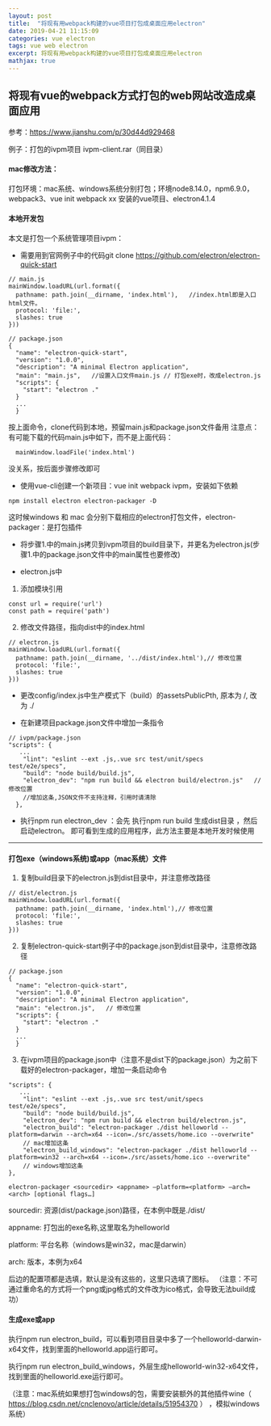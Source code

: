 ```yaml
---
layout: post
title:  "将现有用webpack构建的vue项目打包成桌面应用electron"
date: 2019-04-21 11:15:09
categories: vue electron
tags: vue web electron
excerpt: 将现有用webpack构建的vue项目打包成桌面应用electron
mathjax: true
---
```


## 将现有vue的webpack方式打包的web网站改造成桌面应用
参考：https://www.jianshu.com/p/30d44d929468

例子：打包的ivpm项目 ivpm-client.rar（同目录）

#### mac修改方法：
打包环境：mac系统、windows系统分别打包；环境node8.14.0，npm6.9.0，webpack3、vue init webpack xx 安装的vue项目、electron4.1.4

#### 本地开发包
本文是打包一个系统管理项目ivpm：

- 需要用到官网例子中的代码git clone https://github.com/electron/electron-quick-start
```
// main.js
mainWindow.loadURL(url.format({
  pathname: path.join(__dirname, 'index.html'),   //index.html即是入口html文件。
  protocol: 'file:',
  slashes: true
}))
```
```
// package.json
{
  "name": "electron-quick-start",
  "version": "1.0.0",
  "description": "A minimal Electron application",
  "main": "main.js",   //设置入口文件main.js // 打包exe时，改成electron.js
  "scripts": {
    "start": "electron ."
  }
  ...
  }
```

按上面命令，clone代码到本地，预留main.js和package.json文件备用
注意点：有可能下载的代码main.js中如下，而不是上面代码：
```
  mainWindow.loadFile('index.html')
```
没关系，按后面步骤修改即可

- 使用vue-cli创建一个新项目：vue init webpack ivpm，安装如下依赖
```
npm install electron electron-packager -D
```
这时候windows 和 mac 会分别下载相应的electron打包文件，electron-packager：是打包插件

- 将步骤1.中的main.js拷贝到ivpm项目的build目录下，并更名为electron.js(步骤1.中的package.json文件中的main属性也要修改)

- electron.js中

1. 添加模块引用

```
const url = require('url')
const path = require('path')
```

2. 修改文件路径，指向dist中的index.html


```
// electron.js
mainWindow.loadURL(url.format({
  pathname: path.join(__dirname, '../dist/index.html'),// 修改位置
  protocol: 'file:',
  slashes: true
}))
```
- 更改config/index.js中生产模式下（build）的assetsPublicPth, 原本为 /, 改为 ./

- 在新建项目package.json文件中增加一条指令
```
// ivpm/package.json
"scripts": {
   ...
    "lint": "eslint --ext .js,.vue src test/unit/specs test/e2e/specs",
    "build": "node build/build.js",
    "electron_dev": "npm run build && electron build/electron.js"   // 修改位置
    //增加这条,JSON文件不支持注释，引用时请清除
  },
```
- 执行npm run electron_dev ：会先 执行npm run build 生成dist目录 ，然后启动electron。
即可看到生成的应用程序，此方法主要是本地开发时候使用

--------------------------------------------------------------------------------
#### 打包exe（windows系统)或app（mac系统）文件

1. 复制build目录下的electron.js到dist目录中，并注意修改路径
```
// dist/electron.js
mainWindow.loadURL(url.format({
  pathname: path.join(__dirname, 'index.html'),// 修改位置
  protocol: 'file:',
  slashes: true
}))
```
2. 复制electron-quick-start例子中的package.json到dist目录中，注意修改路径
```
// package.json
{
  "name": "electron-quick-start",
  "version": "1.0.0",
  "description": "A minimal Electron application",
  "main": "electron.js",   // 修改位置
  "scripts": {
    "start": "electron ."
  }
  ...
  }
```
3. 在ivpm项目的package.json中（注意不是dist下的package.json）为之前下载好的electron-packager，增加一条启动命令
```
"scripts": {
   ...
    "lint": "eslint --ext .js,.vue src test/unit/specs test/e2e/specs",
    "build": "node build/build.js",
    "electron_dev": "npm run build && electron build/electron.js",
    "electron_build": "electron-packager ./dist helloworld --platform=darwin --arch=x64 --icon=./src/assets/home.ico --overwrite"   
    // mac增加这条
    "electron_build_windows": "electron-packager ./dist helloworld --platform=win32 --arch=x64 --icon=./src/assets/home.ico --overwrite"   
    // windows增加这条
},
```
```
electron-packager <sourcedir> <appname> –platform=<platform> –arch=<arch> [optional flags…]
```
sourcedir: 资源(dist/package.json)路径，在本例中既是./dist/

appname: 打包出的exe名称,这里取名为helloworld

platform: 平台名称（windows是win32，mac是darwin）

arch: 版本，本例为x64

后边的配置项都是选填，默认是没有这些的，这里只选填了图标。
（注意：不可通过重命名的方式将一个png或jpg格式的文件改为ico格式，会导致无法build成功）

#### 生成exe或app

执行npm run electron_build，可以看到项目目录中多了一个helloworld-darwin-x64文件，找到里面的helloworld.app运行即可。

执行npm run electron_build_windows，外层生成helloworld-win32-x64文件，找到里面的helloworld.exe运行即可。

（注意：mac系统如果想打包windows的包，需要安装额外的其他插件wine（ https://blog.csdn.net/cnclenovo/article/details/51954370 ） ，模拟windows系统）